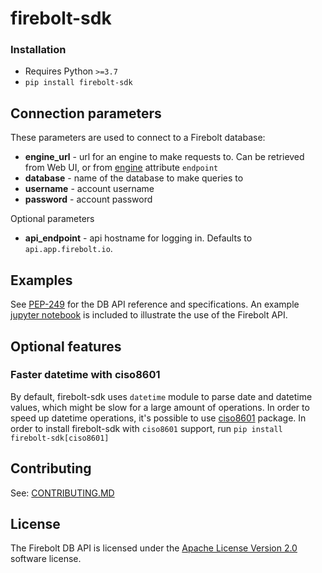 # firebolt-sdk
### Installation

* Requires Python `>=3.7`
* `pip install firebolt-sdk`


## Connection parameters
These parameters are used to connect to a Firebolt database:
- **engine_url** - url for an engine to make requests to. Can be retrieved from Web UI, or from [engine](https://github.com/firebolt-db/firebolt-sdk/tree/main/src/firebolt/model/engine.py) attribute `endpoint`
- **database** - name of the database to make queries to
- **username** - account username
- **password** - account password

Optional parameters
- **api_endpoint** - api hostname for logging in. Defaults to `api.app.firebolt.io`.

## Examples
See [PEP-249](https://www.python.org/dev/peps/pep-0249) for the DB API reference and specifications. An example [jupyter notebook](https://github.com/firebolt-db/firebolt-sdk/tree/main/examples/dbapi.ipynb) is included to illustrate the use of the Firebolt API.

## Optional features
### Faster datetime with ciso8601
By default, firebolt-sdk uses `datetime` module to parse date and datetime values, which might be slow for a large amount of operations. In order to speed up datetime operations, it's possible to use [ciso8601](https://pypi.org/project/ciso8601/) package. In order to install firebolt-sdk with `ciso8601` support, run `pip install firebolt-sdk[ciso8601]`

## Contributing

See: [CONTRIBUTING.MD](https://github.com/firebolt-db/firebolt-sdk/tree/main/CONTRIBUTING.MD)

## License
The Firebolt DB API is licensed under the [Apache License Version 2.0](https://github.com/firebolt-db/firebolt-sdk/tree/main/LICENSE) software license.
